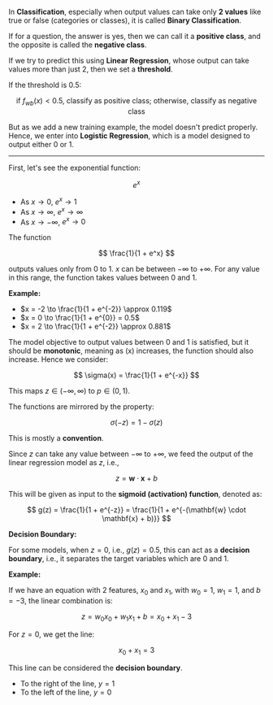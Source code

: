 In **Classification**, especially when output values can take only **2 values** like true or false (categories or classes), it is called **Binary Classification**.  

If for a question, the answer is yes, then we can call it a **positive class**, and the opposite is called the **negative class**.  

If we try to predict this using **Linear Regression**, whose output can take values more than just 2, then we set a **threshold**.  

If the threshold is 0.5:

$$
\text{if } f_{wb}(x) < 0.5 \text{, classify as positive class; otherwise, classify as negative class}
$$

But as we add a new training example, the model doesn't predict properly. Hence, we enter into **Logistic Regression**, which is a model designed to output either 0 or 1.  

---

First, let's see the exponential function:

$$
e^x
$$

- As $x \to 0$, $e^x \to 1$  
- As $x \to \infty$, $e^x \to \infty$  
- As $x \to -\infty$, $e^x \to 0$

The function 

$$
\frac{1}{1 + e^x}
$$

outputs values only from 0 to 1. $x$ can be between $-\infty$ to $+\infty$. For any value in this range, the function takes values between 0 and 1.  

**Example:**

- $x = -2 \to \frac{1}{1 + e^{-2}} \approx 0.119$  
- $x = 0 \to \frac{1}{1 + e^{0}} = 0.5$  
- $x = 2 \to \frac{1}{1 + e^{-2}} \approx 0.881$

The model objective to output values between 0 and 1 is satisfied, but it should be **monotonic**, meaning as \(x\) increases, the function should also increase. Hence we consider:

$$
\sigma(x) = \frac{1}{1 + e^{-x}}
$$

This maps $z \in (-\infty, \infty)$ to $p \in (0, 1)$.

The functions are mirrored by the property:

$$
\sigma(-z) = 1 - \sigma(z)
$$

This is mostly a **convention**.


Since $z$ can take any value between $-\infty$ to $+\infty$, we feed the output of the linear regression model as $z$, i.e.,

$$
z = \mathbf{w} \cdot \mathbf{x} + b
$$

This will be given as input to the **sigmoid (activation) function**, denoted as:

$$
g(z) = \frac{1}{1 + e^{-z}} = \frac{1}{1 + e^{-(\mathbf{w} \cdot \mathbf{x} + b)}}
$$

**Decision Boundary:**  

For some models, when $z = 0$, i.e., $g(z) = 0.5$, this can act as a **decision boundary**, i.e., it separates the target variables which are 0 and 1.  

**Example:**  

If we have an equation with 2 features, $x_0$ and $x_1$, with $w_0 = 1$, $w_1 = 1$, and $b = -3$, the linear combination is:

$$
z = w_0 x_0 + w_1 x_1 + b = x_0 + x_1 - 3
$$

For $z = 0$, we get the line:

$$
x_0 + x_1 = 3
$$

This line can be considered the **decision boundary**.  
- To the right of the line, $y = 1$  
- To the left of the line, $y = 0$

